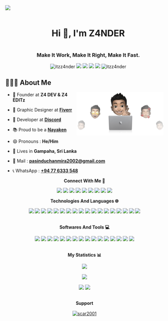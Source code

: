 <!-- Z4NDER Upper Gradient Line -->
<img src="https://user-images.githubusercontent.com/73097560/115834477-dbab4500-a447-11eb-908a-139a6edaec5c.gif">


<!--Z4NDER Title-->
<div>
  <ul align="center">
    <summary><h1 style="display: inline-block">Hi 👋, I'm Z4NDER</h1></summary>
  </ul>
  <ul>
    <h3 align="center">Make It Work, Make It Right, Make It Fast.</h3>
  </ul>
  <ul>
    <p align="center"> 
      <img src="https://komarev.com/ghpvc/?username=itzz4nder&label=Profile%20views&color=0e75b6&style=flat" alt="itzz4nder" />
      <img src="https://img.shields.io/badge/Age-22-yellow" />
      <img src="https://img.shields.io/badge/Focus-Machine%20Learning-red" />
      <img src="https://img.shields.io/badge/Lives-Sri%20Lanka-success" />
      <img src="https://img.shields.io/badge/Languages-English%20%26%20Sinhala-purple" />
      <img src="https://img.shields.io/github/followers/itzz4nder?label=Followers" alt="itzz4nder" />
    </p>
  </ul>
</div>


<!-- Z4NDER About -->
<h2> 👨🏻‍💻 About Me </h2>
  
<img width="55%" align="right" alt="Github" src="https://raw.githubusercontent.com/KevinPatel04/KevinPatel04/master/cover-thompson.png" />

- 👑 Founder at **Z4 DEV & Z4 EDITz**
  
- 💚 Graphic Designer at [**Fiverr**](https://www.ebuildersecurity.com/) 
  
- 💜 Developer at [**Discord**](https://discord.com/) 
  
- 📚 Proud to be a [**Nayaken**](https://www.bcg.lk/)
  
- 😄 Pronouns : **He/Him**
  
- 🏡 Lives in **Gampaha, Sri Lanka**
  
- 📧 Mail : **pasinduchanmira2002@gmail.com**
  
- 📞 WhatsApp : [**+94 77 6333 548**](https://wa.me/message/R52ZDBKLUBS7L1)


<!-- Z4NDER Social Media Links -->
<p align="center"> 
  <b> Connect With Me 🤙 </b>
</p>

<div align="center">

  [<img height="29" src = "https://img.shields.io/badge/Youtube-000000.svg?&style=for-the-badge&logo=Youtube&logoColor=FF0000">][Youtube]
  [<img height="29" src = "https://img.shields.io/badge/Facebook-000000.svg?&style=for-the-badge&logo=facebook&logoColor=1877F2">][Facebook]
  [<img height="29" src = "https://img.shields.io/badge/instragram-000000.svg?&style=for-the-badge&logo=instagram&logoColor=e1306c">][Instragram]
  [<img height="29" src = "https://img.shields.io/badge/X%20(Twitter)-000000?style=for-the-badge&logo=x&logoColor=1DA1F2">][Twitter]
  [<img height="29" src = "https://img.shields.io/badge/linkedin-000000.svg?&style=for-the-badge&logo=linkedin&logoColor=0762C8" />][LinkedIn]
  [<img height="29" src = "https://img.shields.io/badge/discord-000000?style=for-the-badge&logo=discord&logoColor=7289da">][Discord]
  [<img height="29" src = "https://img.shields.io/badge/Whatsapp-000000.svg?&style=for-the-badge&logo=WhatsApp&logoColor=25D366">][WhatsApp]
  [<img height="29" src = "https://img.shields.io/badge/reddit-000000.svg?&style=for-the-badge&logo=reddit&logoColor=FF5700">][Reddit]
  [<img height="29" src = "https://img.shields.io/badge/dev_community-000000?style=for-the-badge&logo=dev.to&logoColor=FFFC00">][Dev_Community]

</div>

[linkedin]: https://www.linkedin.com/in/pasindu-kumarasinghe

[Facebook]: https://www.facebook.com/pasinduxbro.official

[WhatsApp]: https://wa.me/message/R52ZDBKLUBS7L1

[Twitter]: https://x.com/ITzZ4NDER

[Youtube]: https://www.youtube.com/@ITzZ4NDER

[Discord]: https://discord.gg/uXUkAnX9qj

[Instragram]: https://www.instagram.com/___.pasinduxbro/

[Reddit]: https://www.reddit.com/user/pasinduxbro/

[Dev_Community]: https://dev.to/itzz4nder


<!-- Z4NDER Technologies And Languages -->
<p align="center"> 
  <b>  Technologies And Languages 🌐 </b>
</p>

<div align="center">

  <img height="29" src = "https://img.shields.io/badge/HTML-000000?style=for-the-badge&logo=html5&logoColor=f06529">
  <img height="29" src = "https://img.shields.io/badge/CSS-000000.svg?&style=for-the-badge&logo=css3&logoColor=264de4">
  <img height="29" src = "https://img.shields.io/badge/JAVASCRIPT-000000.svg?&style=for-the-badge&logo=javascript&logoColor=f7df1e">
  <img height="29" src = "https://img.shields.io/badge/C-000000.svg?&style=for-the-badge&logo=C&logoColor=0143aa">
  <img height="29" src = "https://img.shields.io/badge/C%2B%2B-000000?style=for-the-badge&logo=C%2B%2B&logoColor=%23649ad3">
  <img height="29" src = "https://img.shields.io/badge/C%23-000000?style=for-the-badge&logo=C%23&logoColor=%23a278dc">
  <img height="29" src = "https://img.shields.io/badge/PHP-000000.svg?&style=for-the-badge&logo=Php&logoColor=777ab3">
  <img height="29" src = "https://img.shields.io/badge/SQL-000000?style=for-the-badge&logo=mysql&logoColor=db7432">
  <img height="29" src = "https://img.shields.io/badge/PYTHON-000000.svg?&style=for-the-badge&logo=Python&logoColor=FFDE57">
  <img height="29" src = "https://img.shields.io/badge/TYPESCRIPT-000000.svg?&style=for-the-badge&logo=typescript&logoColor=007acc">
  <img height="29" src = "https://img.shields.io/badge/bootstrap-000000.svg?style=for-the-badge&logo=bootstrap&logoColor=563d7c">
  <img height="29" src = "https://img.shields.io/badge/REACTJS-000000?style=for-the-badge&logo=react&logoColor=61DBFB">
  <img height="29" src = "https://img.shields.io/badge/JQUERY-000000?style=for-the-badge&logo=jquery&logoColor=0769ad">
  <img height="29" src = "https://img.shields.io/badge/NODE.JS-000000?style=for-the-badge&logo=nodedotjs&logoColor=68a063">
  <img height="29" src = "https://img.shields.io/badge/MONGODB-000000?style=for-the-badge&logo=mongodb&logoColor=4DB33D">
  <img height="29" src = "https://img.shields.io/badge/HEROKU-000000?style=for-the-badge&logo=heroku&logoColor=C9C3E6">
  <img height="29" src = "https://img.shields.io/badge/GIT-000000?style=for-the-badge&logo=git&logoColor=F1502F">
  <img height="29" src = "https://img.shields.io/badge/LUA-000000?style=for-the-badge&logo=lua&logoColor=000080">

</div>


<!-- Z4NDER Softwares And Tools  -->
<br>
<p align="center"> 
  <b>  Softwares And Tools 💻 </b>
</p>

<div align="center">

  <img height="29" src = "https://img.shields.io/badge/ADOBE-000000?style=for-the-badge&logo=adobe&logoColor=FF0000">
  <img height="29" src = "https://img.shields.io/badge/MICROSOFT-000000?style=for-the-badge&logo=microsoft&logoColor=1877F2"">
  <img height="29" src = "https://img.shields.io/badge/GOOGLE-000000?style=for-the-badge&logo=google&logoColor=brightgreen">
  <img height="29" src = "https://img.shields.io/badge/META-000000?style=for-the-badge&logo=meta&logoColor=1877F2">
  <img height="29" src = "https://img.shields.io/badge/SPOTIFY-000000?style=for-the-badge&logo=spotify">
  <img height="29" src = "https://img.shields.io/badge/NETFLIX-000000?style=for-the-badge&logo=netflix&logoColor=FF0000">
  <img height="29" src = "https://img.shields.io/badge/PHOTOSHOP-000000?style=for-the-badge&logo=adobephotoshop&logoColor=brightblue">
  <img height="29" src = "https://img.shields.io/badge/ILLUSTRATOR-000000?style=for-the-badge&logo=adobeillustrator&logoColor=">
  <img height="29" src = "https://img.shields.io/badge/AFTER EFFECTS-000000?style=for-the-badge&logo=adobeaftereffects&logoColor=">
  <img height="29" src = "https://img.shields.io/badge/PREMIER PRO-000000?style=for-the-badge&logo=adobepremierepro&logoColor=23a278dc">
  <img height="29" src = "https://img.shields.io/badge/FILMORA-000000?style=for-the-badge&logo=wondersharefilmora&logoColor=e1306c">
  <img height="29" src = "https://img.shields.io/badge/VS CODE-000000?style=for-the-badge&logo=visualstudio&logoColor=1877F2">
  <img height="29" src = "https://img.shields.io/badge/BRAVE-000000?style=for-the-badge&logo=brave&logoColor=">
  <img height="29" src = "https://img.shields.io/badge/CHROME-000000?style=for-the-badge&logo=googlechrome&logoColor=brightred">
  <img height="29" src = "https://img.shields.io/badge/STEAM-000000?style=for-the-badge&logo=steam&logoColor=">
  <img height="29" src = "https://img.shields.io/badge/STREAMLABS-000000?style=for-the-badge&logo=streamlabs&logoColor=brightgreen">

</div>

<br>


<!-- Z4NDER Statistics 📊 -->
<p align="center"> 
  <b>  My Statistics 📊  </b>
</p>

<p align="center"> 
  <img src="https://github-readme-streak-stats.herokuapp.com?user=ITzZ4NDER&theme=highcontrast&date_format=M%20j%5B%2C%20Y%5D"/> 
</p>
<p align="center">
  <img src="https://github-profile-summary-cards.vercel.app/api/cards/profile-details?username=ITzZ4NDER&theme=highcontrast"/> 
</p>

<div align="center">
  <img src="https://github-profile-summary-cards.vercel.app/api/cards/stats?username=ITzZ4NDER&theme=highcontrast"/>
  <img src="https://github-profile-summary-cards.vercel.app/api/cards/productive-time?username=ITzZ4NDER&theme=highcontrast"/>
</div>

<br>


<!-- Z4NDER Support -->
<p align="center"> 
  <b>  Support  </b>
</p>

<p align="center">
  <a href="https://buymeacoffee.com/z4nder"> <img align="center" src="https://cdn.buymeacoffee.com/buttons/v2/default-yellow.png" height="50" width="210" alt="scar2001" />
  </a>
</p>





